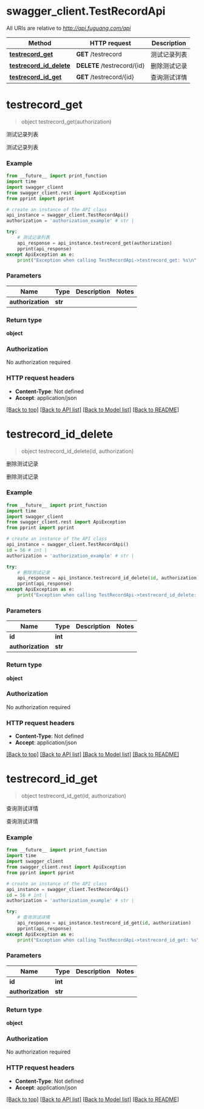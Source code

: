 # swagger_client.TestRecordApi

All URIs are relative to *http://api.fuguang.com/api*

Method | HTTP request | Description
------------- | ------------- | -------------
[**testrecord_get**](TestRecordApi.md#testrecord_get) | **GET** /testrecord | 测试记录列表
[**testrecord_id_delete**](TestRecordApi.md#testrecord_id_delete) | **DELETE** /testrecord/{id} | 删除测试记录
[**testrecord_id_get**](TestRecordApi.md#testrecord_id_get) | **GET** /testrecord/{id} | 查询测试详情


# **testrecord_get**
> object testrecord_get(authorization)

测试记录列表

测试记录列表

### Example
```python
from __future__ import print_function
import time
import swagger_client
from swagger_client.rest import ApiException
from pprint import pprint

# create an instance of the API class
api_instance = swagger_client.TestRecordApi()
authorization = 'authorization_example' # str | 

try:
    # 测试记录列表
    api_response = api_instance.testrecord_get(authorization)
    pprint(api_response)
except ApiException as e:
    print("Exception when calling TestRecordApi->testrecord_get: %s\n" % e)
```

### Parameters

Name | Type | Description  | Notes
------------- | ------------- | ------------- | -------------
 **authorization** | **str**|  | 

### Return type

**object**

### Authorization

No authorization required

### HTTP request headers

 - **Content-Type**: Not defined
 - **Accept**: application/json

[[Back to top]](#) [[Back to API list]](../README.md#documentation-for-api-endpoints) [[Back to Model list]](../README.md#documentation-for-models) [[Back to README]](../README.md)

# **testrecord_id_delete**
> object testrecord_id_delete(id, authorization)

删除测试记录

删除测试记录

### Example
```python
from __future__ import print_function
import time
import swagger_client
from swagger_client.rest import ApiException
from pprint import pprint

# create an instance of the API class
api_instance = swagger_client.TestRecordApi()
id = 56 # int | 
authorization = 'authorization_example' # str | 

try:
    # 删除测试记录
    api_response = api_instance.testrecord_id_delete(id, authorization)
    pprint(api_response)
except ApiException as e:
    print("Exception when calling TestRecordApi->testrecord_id_delete: %s\n" % e)
```

### Parameters

Name | Type | Description  | Notes
------------- | ------------- | ------------- | -------------
 **id** | **int**|  | 
 **authorization** | **str**|  | 

### Return type

**object**

### Authorization

No authorization required

### HTTP request headers

 - **Content-Type**: Not defined
 - **Accept**: application/json

[[Back to top]](#) [[Back to API list]](../README.md#documentation-for-api-endpoints) [[Back to Model list]](../README.md#documentation-for-models) [[Back to README]](../README.md)

# **testrecord_id_get**
> object testrecord_id_get(id, authorization)

查询测试详情

查询测试详情

### Example
```python
from __future__ import print_function
import time
import swagger_client
from swagger_client.rest import ApiException
from pprint import pprint

# create an instance of the API class
api_instance = swagger_client.TestRecordApi()
id = 56 # int | 
authorization = 'authorization_example' # str | 

try:
    # 查询测试详情
    api_response = api_instance.testrecord_id_get(id, authorization)
    pprint(api_response)
except ApiException as e:
    print("Exception when calling TestRecordApi->testrecord_id_get: %s\n" % e)
```

### Parameters

Name | Type | Description  | Notes
------------- | ------------- | ------------- | -------------
 **id** | **int**|  | 
 **authorization** | **str**|  | 

### Return type

**object**

### Authorization

No authorization required

### HTTP request headers

 - **Content-Type**: Not defined
 - **Accept**: application/json

[[Back to top]](#) [[Back to API list]](../README.md#documentation-for-api-endpoints) [[Back to Model list]](../README.md#documentation-for-models) [[Back to README]](../README.md)

